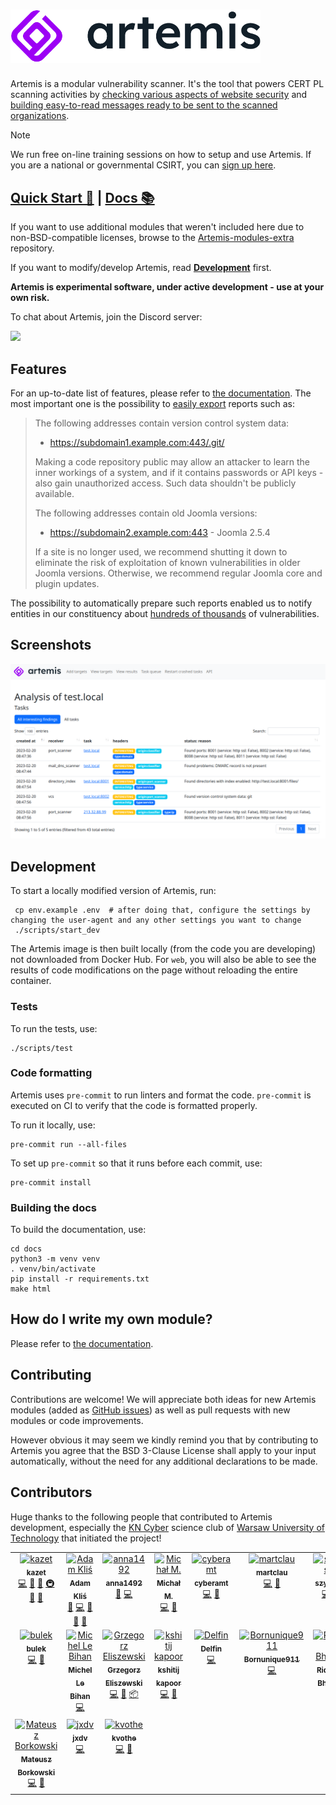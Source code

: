 <h1>
    <picture>
        <source media="(prefers-color-scheme: dark)" srcset="static/images/logo_dark.png">
        <img alt="logo" width="400px" src="static/images/logo.png">
    </picture>
</h1>

Artemis is a modular vulnerability scanner. It's the tool that powers CERT PL scanning activities by
[checking various aspects of website security](https://artemis-scanner.readthedocs.io/en/latest/features.html)
and [building easy-to-read messages ready to be sent to the scanned organizations](https://artemis-scanner.readthedocs.io/en/latest/generating-reports.html).

> [!NOTE]
> We run free on-line training sessions on how to setup and use Artemis. If you are a national or governmental CSIRT, you can [sign up here](https://cert.pl/artemis-trainings).

## [Quick Start 🔨](https://artemis-scanner.readthedocs.io/en/latest/quick-start.html) | [Docs 📚](https://artemis-scanner.readthedocs.io/en/latest/)

If you want to use additional modules that weren't included here due to non-BSD-compatible licenses, browse to the [Artemis-modules-extra](https://github.com/CERT-Polska/Artemis-modules-extra) repository.

If you want to modify/develop Artemis, read **[Development](#development)** first.

**Artemis is experimental software, under active development - use at your own risk.**

To chat about Artemis, join the Discord server:

[![](https://dcbadge.vercel.app/api/server/GfUW4mZmy9)](https://discord.gg/GfUW4mZmy9)

## Features
For an up-to-date list of features, please refer to [the documentation](https://artemis-scanner.readthedocs.io/en/latest/features.html).
The most important one is the possibility to [easily export](https://artemis-scanner.readthedocs.io/en/latest/generating-reports.html) reports such as:

> The following addresses contain version control system data:
>
> - https://subdomain1.example.com:443/.git/
>
> Making a code repository public may allow an attacker to learn the inner workings of a system, and if it contains passwords or API keys - also gain unauthorized access. Such data shouldn't be publicly available.
>
> The following addresses contain old Joomla versions:
>
> - https://subdomain2.example.com:443 - Joomla 2.5.4
>
> If a site is no longer used, we recommend shutting it down to eliminate the risk of exploitation of known vulnerabilities in older Joomla versions. Otherwise, we recommend regular Joomla core and plugin updates.

The possibility to automatically prepare such reports enabled us to notify entities in our constituency about [hundreds of thousands](https://cert.pl/en/posts/2024/01/artemis-security-scanner/) of vulnerabilities.

## Screenshots
![Artemis - scan](.github/screenshots/scan.png)

<a name="development"></a>
## Development
To start a locally modified version of Artemis, run:
```commandline
 cp env.example .env  # after doing that, configure the settings by changing the user-agent and any other settings you want to change
 ./scripts/start_dev
```
The Artemis image is then built locally (from the code you are developing) not downloaded from Docker Hub.
For `web`, you will also be able to see the results of code modifications on the page without reloading the entire container.

### Tests
To run the tests, use:

```console
./scripts/test
```

### Code formatting
Artemis uses `pre-commit` to run linters and format the code.
`pre-commit` is executed on CI to verify that the code is formatted properly.

To run it locally, use:

```console
pre-commit run --all-files
```

To set up `pre-commit` so that it runs before each commit, use:

```console
pre-commit install
```

### Building the docs

To build the documentation, use:

```console
cd docs
python3 -m venv venv
. venv/bin/activate
pip install -r requirements.txt
make html
```

## How do I write my own module?

Please refer to [the documentation](https://artemis-scanner.readthedocs.io/en/latest/user-guide/writing-a-module.html).

## Contributing
Contributions are welcome! We will appreciate both ideas for new Artemis modules (added as [GitHub issues](https://github.com/CERT-Polska/Artemis/issues)) as well as pull requests with new modules or code improvements.

However obvious it may seem we kindly remind you that by contributing to Artemis you agree that the BSD 3-Clause License shall apply to your input automatically, without the need for any additional declarations to be made.

## Contributors
Huge thanks to the following people that contributed to Artemis development, especially the [KN Cyber](https://kncyber.pl/) science club of [Warsaw University of Technology](https://pw.edu.pl) that initiated the project!


<!-- ALL-CONTRIBUTORS-LIST:START - Do not remove or modify this section -->
<!-- prettier-ignore-start -->
<!-- markdownlint-disable -->
<table>
  <tbody>
    <tr>
      <td align="center" valign="top" width="14.28%"><a href="https://github.com/kazet"><img src="https://avatars.githubusercontent.com/u/1233067?v=4?s=100" width="100px;" alt="kazet"/><br /><sub><b>kazet</b></sub></a><br /><a href="https://github.com/CERT-Polska/Artemis/commits?author=kazet" title="Code">💻</a> <a href="https://github.com/CERT-Polska/Artemis/commits?author=kazet" title="Documentation">📖</a> <a href="#ideas-kazet" title="Ideas, Planning, & Feedback">🤔</a> <a href="#infra-kazet" title="Infrastructure (Hosting, Build-Tools, etc)">🚇</a> <a href="https://github.com/CERT-Polska/Artemis/pulls?q=is%3Apr+reviewed-by%3Akazet" title="Reviewed Pull Requests">👀</a> <a href="#talk-kazet" title="Talks">📢</a></td>
      <td align="center" valign="top" width="14.28%"><a href="https://github.com/BonusPlay"><img src="https://avatars.githubusercontent.com/u/8405359?v=4?s=100" width="100px;" alt="Adam Kliś"/><br /><sub><b>Adam Kliś</b></sub></a><br /><a href="#question-BonusPlay" title="Answering Questions">💬</a> <a href="https://github.com/CERT-Polska/Artemis/commits?author=BonusPlay" title="Code">💻</a> <a href="#ideas-BonusPlay" title="Ideas, Planning, & Feedback">🤔</a> <a href="https://github.com/CERT-Polska/Artemis/pulls?q=is%3Apr+reviewed-by%3ABonusPlay" title="Reviewed Pull Requests">👀</a> <a href="#talk-BonusPlay" title="Talks">📢</a></td>
      <td align="center" valign="top" width="14.28%"><a href="https://github.com/anna1492"><img src="https://avatars.githubusercontent.com/u/142449177?v=4?s=100" width="100px;" alt="anna1492"/><br /><sub><b>anna1492</b></sub></a><br /><a href="https://github.com/CERT-Polska/Artemis/issues?q=author%3Aanna1492" title="Bug reports">🐛</a> <a href="https://github.com/CERT-Polska/Artemis/commits?author=anna1492" title="Code">💻</a></td>
      <td align="center" valign="top" width="14.28%"><a href="https://github.com/ELOOLE"><img src="https://avatars.githubusercontent.com/u/75997374?v=4?s=100" width="100px;" alt="Michał M."/><br /><sub><b>Michał M.</b></sub></a><br /><a href="https://github.com/CERT-Polska/Artemis/commits?author=ELOOLE" title="Code">💻</a> <a href="#ideas-ELOOLE" title="Ideas, Planning, & Feedback">🤔</a></td>
      <td align="center" valign="top" width="14.28%"><a href="https://github.com/cyberamt"><img src="https://avatars.githubusercontent.com/u/154326307?v=4?s=100" width="100px;" alt="cyberamt"/><br /><sub><b>cyberamt</b></sub></a><br /><a href="https://github.com/CERT-Polska/Artemis/commits?author=cyberamt" title="Code">💻</a> <a href="#ideas-cyberamt" title="Ideas, Planning, & Feedback">🤔</a></td>
      <td align="center" valign="top" width="14.28%"><a href="https://github.com/martclau"><img src="https://avatars.githubusercontent.com/u/7753513?v=4?s=100" width="100px;" alt="martclau"/><br /><sub><b>martclau</b></sub></a><br /><a href="https://github.com/CERT-Polska/Artemis/commits?author=martclau" title="Code">💻</a> <a href="#ideas-martclau" title="Ideas, Planning, & Feedback">🤔</a></td>
      <td align="center" valign="top" width="14.28%"><a href="https://github.com/szymsid"><img src="https://avatars.githubusercontent.com/u/26324394?v=4?s=100" width="100px;" alt="szymsid"/><br /><sub><b>szymsid</b></sub></a><br /><a href="https://github.com/CERT-Polska/Artemis/commits?author=szymsid" title="Code">💻</a> <a href="https://github.com/CERT-Polska/Artemis/pulls?q=is%3Apr+reviewed-by%3Aszymsid" title="Reviewed Pull Requests">👀</a></td>
    </tr>
    <tr>
      <td align="center" valign="top" width="14.28%"><a href="https://github.com/bulkowy"><img src="https://avatars.githubusercontent.com/u/25008387?v=4?s=100" width="100px;" alt="bulek"/><br /><sub><b>bulek</b></sub></a><br /><a href="https://github.com/CERT-Polska/Artemis/commits?author=bulkowy" title="Code">💻</a> <a href="https://github.com/CERT-Polska/Artemis/pulls?q=is%3Apr+reviewed-by%3Abulkowy" title="Reviewed Pull Requests">👀</a></td>
      <td align="center" valign="top" width="14.28%"><a href="https://github.com/mimi89999"><img src="https://avatars.githubusercontent.com/u/8530546?v=4?s=100" width="100px;" alt="Michel Le Bihan"/><br /><sub><b>Michel Le Bihan</b></sub></a><br /><a href="https://github.com/CERT-Polska/Artemis/commits?author=mimi89999" title="Code">💻</a></td>
      <td align="center" valign="top" width="14.28%"><a href="https://eliszewski.pl/"><img src="https://avatars.githubusercontent.com/u/565758?v=4?s=100" width="100px;" alt="Grzegorz Eliszewski"/><br /><sub><b>Grzegorz Eliszewski</b></sub></a><br /><a href="https://github.com/CERT-Polska/Artemis/commits?author=es1o" title="Code">💻</a> <a href="#ideas-es1o" title="Ideas, Planning, & Feedback">🤔</a> <a href="#platform-es1o" title="Packaging/porting to new platform">📦</a></td>
      <td align="center" valign="top" width="14.28%"><a href="https://github.com/kshitijk4poor"><img src="https://avatars.githubusercontent.com/u/82637225?v=4?s=100" width="100px;" alt="kshitij kapoor"/><br /><sub><b>kshitij kapoor</b></sub></a><br /><a href="https://github.com/CERT-Polska/Artemis/commits?author=kshitijk4poor" title="Code">💻</a> <a href="#ideas-kshitijk4poor" title="Ideas, Planning, & Feedback">🤔</a></td>
      <td align="center" valign="top" width="14.28%"><a href="https://github.com/DelfinSR"><img src="https://avatars.githubusercontent.com/u/91948384?v=4?s=100" width="100px;" alt="Delfin"/><br /><sub><b>Delfin</b></sub></a><br /><a href="https://github.com/CERT-Polska/Artemis/commits?author=DelfinSR" title="Code">💻</a></td>
      <td align="center" valign="top" width="14.28%"><a href="https://bornunique911.github.io/"><img src="https://avatars.githubusercontent.com/u/69379200?v=4?s=100" width="100px;" alt="Bornunique911"/><br /><sub><b>Bornunique911</b></sub></a><br /><a href="https://github.com/CERT-Polska/Artemis/commits?author=Bornunique911" title="Code">💻</a></td>
      <td align="center" valign="top" width="14.28%"><a href="https://github.com/RasenRhino"><img src="https://avatars.githubusercontent.com/u/53192732?v=4?s=100" width="100px;" alt="Ridham Bhagat"/><br /><sub><b>Ridham Bhagat</b></sub></a><br /><a href="https://github.com/CERT-Polska/Artemis/commits?author=RasenRhino" title="Code">💻</a></td>
    </tr>
    <tr>
      <td align="center" valign="top" width="14.28%"><a href="https://github.com/Matie26"><img src="https://avatars.githubusercontent.com/u/56604997?v=4?s=100" width="100px;" alt="Mateusz Borkowski"/><br /><sub><b>Mateusz Borkowski</b></sub></a><br /><a href="https://github.com/CERT-Polska/Artemis/commits?author=Matie26" title="Code">💻</a> <a href="#ideas-Matie26" title="Ideas, Planning, & Feedback">🤔</a></td>
      <td align="center" valign="top" width="14.28%"><a href="https://github.com/jxdv"><img src="https://avatars.githubusercontent.com/u/138708600?v=4?s=100" width="100px;" alt="jxdv"/><br /><sub><b>jxdv</b></sub></a><br /><a href="https://github.com/CERT-Polska/Artemis/commits?author=jxdv" title="Code">💻</a></td>
      <td align="center" valign="top" width="14.28%"><a href="https://github.com/michalkrzem"><img src="https://avatars.githubusercontent.com/u/24720262?v=4?s=100" width="100px;" alt="kvothe"/><br /><sub><b>kvothe</b></sub></a><br /><a href="https://github.com/CERT-Polska/Artemis/commits?author=michalkrzem" title="Code">💻</a> <a href="#ideas-michalkrzem" title="Ideas, Planning, & Feedback">🤔</a></td>
    </tr>
  </tbody>
</table>

<!-- markdownlint-restore -->
<!-- prettier-ignore-end -->

<!-- ALL-CONTRIBUTORS-LIST:END -->
